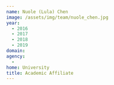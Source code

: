 ```yaml
---
name: Nuole (Lula) Chen
image: /assets/img/team/nuole_chen.jpg
year: 
  - 2016
  - 2017
  - 2018
  - 2019
domain:
agency:
  - 
home: University
title: Academic Affiliate
---
```

